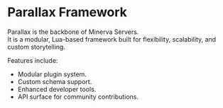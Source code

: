 # Parallax Framework

Parallax is the backbone of Minerva Servers.  
It is a modular, Lua-based framework built for flexibility, scalability, and custom storytelling.

Features include:
- Modular plugin system.  
- Custom schema support.  
- Enhanced developer tools.  
- API surface for community contributions.
